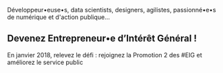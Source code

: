 Développeur•euse•s, data scientists, designers, agilistes, passionné•e•s de numérique et d'action publique...

## Devenez Entrepreneur•e d’Intérêt Général !

En janvier 2018, relevez le défi : rejoignez la Promotion 2 des #EIG et améliorez le service public
